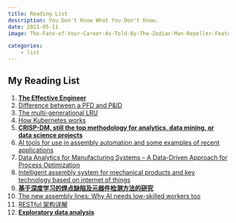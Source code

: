 ```yaml
---
title: Reading List
description: You Don't Know What You Don't Know.
date: 2021-05-11
image: The-Fate-of-Your-Career-As-Told-By-The-Zodiac-Man-Repeller-Feature-2-1272x848.jpg

categories:
    - list
---
```


## My Reading List

1.  **[The Effective Engineer](https://linghao.io/notes/the-effective-engineer#1-focus-on-high-leverage-activities)**
2.  [Difference between a PFD and P&ID](https://www.theprocesspiping.com/difference-pfd-and-pid/)
3.  [The multi-generational LRU](https://lwn.net/Articles/851184/)
4.  [How Kubernetes works](https://www.infoworld.com/article/3617008/how-kubernetes-works.html)
5.  **[CRISP-DM, still the top methodology for analytics, data mining, or data science projects](https://www.kdnuggets.com/2014/10/crisp-dm-top-methodology-analytics-data-mining-data-science-projects.html)**
6.  [AI tools for use in assembly automation and some examples of recent applications](https://www.emerald.com/insight/content/doi/10.1108/01445151311306717/full/html)
7.  [Data Analytics for Manufacturing Systems – A Data-Driven Approach for Process Optimization](https://www.sciencedirect.com/science/article/pii/S2212827119303695)
8.  [Intelligent assembly system for mechanical products and key technology based on internet of things](https://link.springer.com/article/10.1007/s10845-014-0976-6)
9.  **[基于深度学习的焊点缺陷及元器件检测方法的研究](https://kns.cnki.net/kcms/detail/detail.aspx?dbcode=CMFD&dbname=CMFD202101&filename=1020056268.nh)**
10.  [The new assembly lines: Why AI needs low-skilled workers too](https://www.weforum.org/agenda/2019/08/ai-low-skilled-workers/)
11.  [RESTful 架构详解](https://www.runoob.com/w3cnote/restful-architecture.html)
12.  **[Exploratory data analysis](https://en.wikipedia.org/wiki/Exploratory_data_analysis)**

